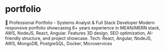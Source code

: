 # portfolio
🎯 Professional Portfolio - Systems Analyst &amp; Full Stack Developer  Modern responsive portfolio showcasing 6+ years experience in MEAN/MERN stack, AWS, NodeJS, React, Angular. Features 3D design, SEO optimization, AI-friendly structure, and project showcase.  Tech: React, Angular, NodeJS, AWS, MongoDB, PostgreSQL, Docker, Microservices 
